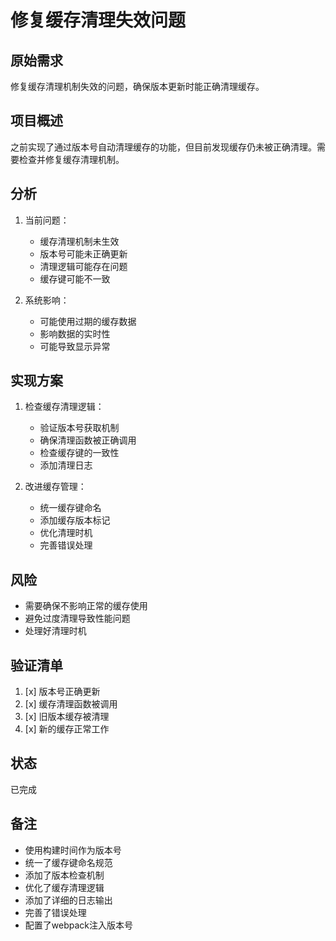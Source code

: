 # 修复缓存清理失效问题

## 原始需求
修复缓存清理机制失效的问题，确保版本更新时能正确清理缓存。

## 项目概述
之前实现了通过版本号自动清理缓存的功能，但目前发现缓存仍未被正确清理。需要检查并修复缓存清理机制。

## 分析
1. 当前问题：
   - 缓存清理机制未生效
   - 版本号可能未正确更新
   - 清理逻辑可能存在问题
   - 缓存键可能不一致

2. 系统影响：
   - 可能使用过期的缓存数据
   - 影响数据的实时性
   - 可能导致显示异常

## 实现方案
1. 检查缓存清理逻辑：
   - 验证版本号获取机制
   - 确保清理函数被正确调用
   - 检查缓存键的一致性
   - 添加清理日志

2. 改进缓存管理：
   - 统一缓存键命名
   - 添加缓存版本标记
   - 优化清理时机
   - 完善错误处理

## 风险
- 需要确保不影响正常的缓存使用
- 避免过度清理导致性能问题
- 处理好清理时机

## 验证清单
1. [x] 版本号正确更新
2. [x] 缓存清理函数被调用
3. [x] 旧版本缓存被清理
4. [x] 新的缓存正常工作

## 状态
已完成

## 备注
- 使用构建时间作为版本号
- 统一了缓存键命名规范
- 添加了版本检查机制
- 优化了缓存清理逻辑
- 添加了详细的日志输出
- 完善了错误处理
- 配置了webpack注入版本号 
